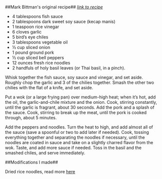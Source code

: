 ##Mark Bittman's original recipe##
*[link to recipe](http://cooking.nytimes.com/recipes/1016835-pad-kee-mao)*

- 4 tablespoons fish sauce
- 2 tablespoons dark sweet soy sauce (kecap manis)
- 1 teaspoon rice vinegar
- 6 cloves garlic
- 5 bird’s eye chiles
- 3 tablespoons vegetable oil
- ½ cup sliced onion
- 1 pound ground pork
- ½ cup sliced bell peppers
- 12 ounces fresh rice noodles
- 2 handfuls of holy basil leaves (or Thai basil, in a pinch).

Whisk together the fish sauce, soy sauce and vinegar, and set aside. Roughly chop the garlic and 3 of the chilies together. Smash the other two chilies with the flat of a knife, and set aside.

Put a wok (or a large frying pan) over medium-high heat; when it’s hot, add the oil, the garlic-and-chile mixture and the onion. Cook, stirring constantly, until the garlic is fragrant, about 30 seconds. Add the pork and a splash of the sauce. Cook, stirring to break up the meat, until the pork is cooked through, about 5 minutes.

Add the peppers and noodles. Turn the heat to high, and add almost all of the sauce (save a spoonful or two to add later if needed). Cook, tossing everything together and separating the noodles if necessary, until the noodles are coated in sauce and take on a slightly charred flavor from the wok. Taste, and add more sauce if needed. Toss in the basil and the smashed chiles, and serve immediately.

##Modifications I made##

Dried rice noodles, read more [here](http://www.vietworldkitchen.com/blog/2010/03/vietnamese-noodles-101-banh-pho-flat-rice-noodles.html)